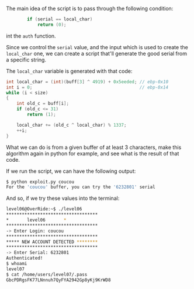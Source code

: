 The main idea of the script is to pass through the following condition:
```c
        if (serial == local_char)
            return (0);
```

int the `auth` function.

Since we control the `serial` value, and the input which is used to create the `local_char` one,
we can create a script that'll generate the good serial from a specific string.

The `local_char` variable is generated with that code:
```c
int local_char = (int)(buff[3] ^ 4919) + 0x5eeded; // ebp-0x10
int i = 0;                                         // ebp-0x14
while (i < size)
{
	int old_c = buff[i];
	if (old_c <= 31)
		return (1);

	local_char += (old_c ^ local_char) % 1337;
	++i;
}
```

What we can do is from a given buffer of at least 3 characters, make this algorithm again in python for example,
and see what is the result of that code.

If we run the script, we can have the following output:
```sh
$ python exploit.py coucou
For the 'coucou' buffer, you can try the '6232801' serial
```

And so, if we try these values into the terminal:
```sh
level06@OverRide:~$ ./level06 
***********************************
*		level06		  *
***********************************
-> Enter Login: coucou
***********************************
***** NEW ACCOUNT DETECTED ********
***********************************
-> Enter Serial: 6232801
Authenticated!
$ whoami
level07
$ cat /home/users/level07/.pass
GbcPDRgsFK77LNnnuh7QyFYA2942Gp8yKj9KrWD8
```